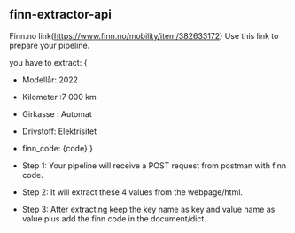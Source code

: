 ## finn-extractor-api
Finn.no link(https://www.finn.no/mobility/item/382633172)
Use this link to prepare your pipeline.

you have to extract:
{
  - Modellår: 2022
  - Kilometer :7 000 km
  - Girkasse : Automat
  - Drivstoff: Elektrisitet
  - finn_code: {code}
}

- Step 1: Your pipeline will receive a POST request from postman with finn code.
- Step 2: It will extract these 4 values from the webpage/html.
- Step 3: After extracting keep the key name as key and value name as value plus add the finn code in the document/dict.

